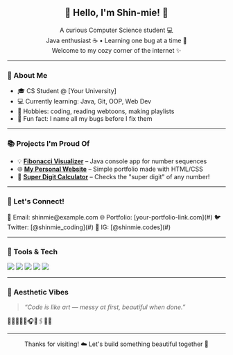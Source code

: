 <!-- Hi there 👋 -->
<h2 align="center">🌸 Hello, I'm Shin-mie! 🌸</h2>

<p align="center">
  A curious Computer Science student 💻 <br>
  Java enthusiast ☕ • Learning one bug at a time 🐛 <br>
  Welcome to my cozy corner of the internet ✨
</p>

---

### 🧁 About Me
- 🎓 CS Student @ [Your University]
- 💻 Currently learning: Java, Git, OOP, Web Dev
- 📖 Hobbies: coding, reading webtoons, making playlists
- 🌱 Fun fact: I name all my bugs before I fix them

---

### 📚 Projects I'm Proud Of
- 💡 **[Fibonacci Visualizer](#)** – Java console app for number sequences
- 🌐 **[My Personal Website](#)** – Simple portfolio made with HTML/CSS
- 🔢 **[Super Digit Calculator](#)** – Checks the "super digit" of any number!

---

### 💖 Let's Connect!
<p align="left">
  💌 Email: shinmie@example.com  
  🌐 Portfolio: [your-portfolio-link.com](#)  
  🐦 Twitter: [@shinmie_coding](#)  
  📸 IG: [@shinmie.codes](#)
</p>

---

### 🧰 Tools & Tech
<p align="left">
  <img src="https://img.shields.io/badge/Java-ED8B00?style=flat&logo=java&logoColor=white"/>
  <img src="https://img.shields.io/badge/Git-F05032?style=flat&logo=git&logoColor=white"/>
  <img src="https://img.shields.io/badge/VS%20Code-007ACC?style=flat&logo=visual-studio-code&logoColor=white"/>
  <img src="https://img.shields.io/badge/HTML-F16529?style=flat&logo=html5&logoColor=white"/>
  <img src="https://img.shields.io/badge/CSS-2965f1?style=flat&logo=css3&logoColor=white"/>
</p>

---

### 🎨 Aesthetic Vibes
> _“Code is like art — messy at first, beautiful when done.”_

🌷🌈🧃💾🌸🎧📖🖇️📎🫶

---

<p align="center">
  Thanks for visiting! ☁️ Let's build something beautiful together 🌟
</p>

